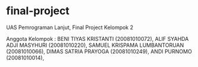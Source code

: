 # final-project
UAS Pemrograman Lanjut, Final Project Kelompok 2

Anggota Kelompok :
BENI TIYAS KRISTANTI (20081010072),
ALIF SYAHDA ADJI MASYHURI (20081010220),
SAMUEL KRISPAMA LUMBANTORUAN (20081010066),
DIMAS SATRIA PRAYOGA (20081010249),
ANDI PURNOMO (20081010014),

